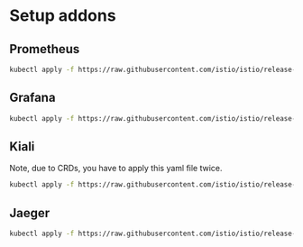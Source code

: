 # Setup addons

## Prometheus

```bash
kubectl apply -f https://raw.githubusercontent.com/istio/istio/release-1.7/samples/addons/prometheus.yaml
```

## Grafana

```bash
kubectl apply -f https://raw.githubusercontent.com/istio/istio/release-1.7/samples/addons/grafana.yaml
```

## Kiali

Note, due to CRDs, you have to apply this yaml file twice.

```bash
kubectl apply -f https://raw.githubusercontent.com/istio/istio/release-1.7/samples/addons/kiali.yaml
```

## Jaeger

```bash
kubectl apply -f https://raw.githubusercontent.com/istio/istio/release-1.7/samples/addons/jaeger.yaml
```
